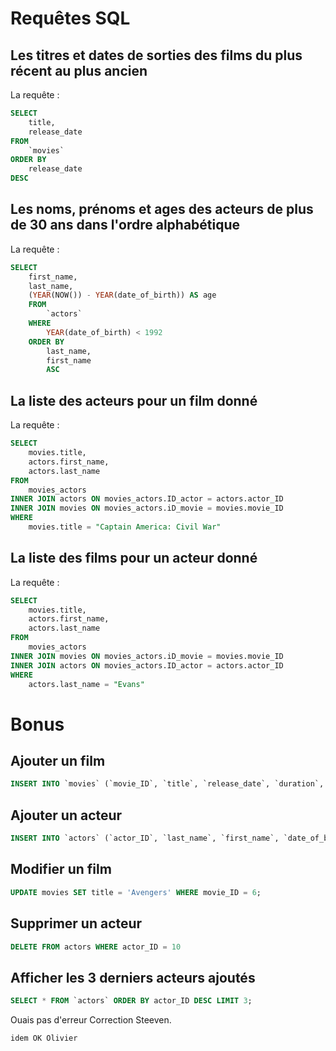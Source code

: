 # Requêtes SQL
 

## Les titres et dates de sorties des films du plus récent au plus ancien

La requête : 

```sql
SELECT
    title,
    release_date
FROM
    `movies`
ORDER BY
    release_date
DESC
```

## Les noms, prénoms et ages des acteurs de plus de 30 ans dans l'ordre alphabétique

La requête :

```sql
SELECT
    first_name,
    last_name,
    (YEAR(NOW()) - YEAR(date_of_birth)) AS age
    FROM
        `actors`
    WHERE
        YEAR(date_of_birth) < 1992
    ORDER BY
        last_name,
        first_name 
        ASC
````

## La liste des acteurs pour un film donné

La requête : 

```sql
SELECT
    movies.title,
    actors.first_name,
    actors.last_name
FROM
    movies_actors
INNER JOIN actors ON movies_actors.ID_actor = actors.actor_ID
INNER JOIN movies ON movies_actors.iD_movie = movies.movie_ID
WHERE
    movies.title = "Captain America: Civil War"
```

## La liste des films pour un acteur donné

La requête :

```sql
SELECT
    movies.title,
    actors.first_name,
    actors.last_name
FROM
    movies_actors
INNER JOIN movies ON movies_actors.iD_movie = movies.movie_ID
INNER JOIN actors ON movies_actors.ID_actor = actors.actor_ID
WHERE
    actors.last_name = "Evans"
```



# Bonus

## Ajouter un film

```sql
INSERT INTO `movies` (`movie_ID`, `title`, `release_date`, `duration`, `director`, `creation_date`, `update_date`) VALUES (NULL, 'Nom du film ', '2011-05-06', '01:52:00', 'Nom du réalisateur', '2022-05-14', '2022-05-14');
```

## Ajouter un acteur 

```sql
INSERT INTO `actors` (`actor_ID`, `last_name`, `first_name`, `date_of_birth`, `creation_date`, `update_date`) VALUES (NULL, 'Nom', 'Prenom', '1965-04-04', '2022-05-14', '2022-05-14');
````

## Modifier un film

```sql
UPDATE movies SET title = 'Avengers' WHERE movie_ID = 6;
```

## Supprimer un acteur 

```sql
DELETE FROM actors WHERE actor_ID = 10
````

## Afficher les 3 derniers acteurs ajoutés

```sql
SELECT * FROM `actors` ORDER BY actor_ID DESC LIMIT 3;
```
Ouais pas d'erreur Correction Steeven.
```
idem OK Olivier
